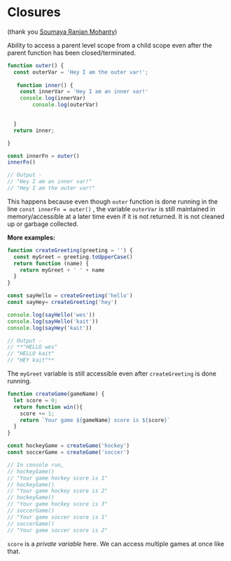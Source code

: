 # Closures

(thank you [Soumaya Ranjan Mohanty](https://www.notion.so/Beginner-JavaScript-e2ef045754d14e96b93791f638bbcaf6))

Ability to access a parent level scope from a child scope even after the parent function has been closed/terminated.

```jsx
function outer() {
  const outerVar = 'Hey I am the outer var!';
  
   function inner() {
    const innerVar = 'Hey I am an inner var!'
    console.log(innerVar)
        console.log(outerVar)

    
  }
  return inner;

}

const innerFn = outer()
innerFn()

// Output - 
// "Hey I am an inner var!"
// "Hey I am the outer var!"
```

This happens because even though `outer` function is done running in the line `const innerFn = outer()` , the variable `outerVar` is still maintained in memory/accessible at a later time even if it is not returned. It is not cleaned up or garbage collected.

**More examples:**

```jsx
function createGreeting(greeting = '') {
  const myGreet = greeting.toUpperCase()
  return function (name) {
    return myGreet + ' ' + name
  }
}

const sayHello = createGreeting('hello')
const sayHey= createGreeting('hey')

console.log(sayHello('wes'))
console.log(sayHello('kait'))
console.log(sayHey('kait'))

// Output - 
// **"HELLO wes"
// "HELLO kait"
// "HEY kait"**
```

The `myGreet` variable is still accessible even after `createGreeting` is done running.

```jsx
function createGame(gameName) {
  let score = 0;
  return function win(){
    score += 1;
    return `Your game ${gameName} score is ${score}`
  }
}

const hockeyGame = createGame('hockey')
const soccerGame = createGame('soccer')

// In console run,
// hockeyGame()
// "Your game hockey score is 1"
// hockeyGame()
// "Your game hockey score is 2"
// hockeyGame()
// "Your game hockey score is 3"
// soccerGame()
// "Your game soccer score is 1"
// soccerGame()
// "Your game soccer score is 2"
```

`score` is a *private variable* here. We can access multiple games at once like that.